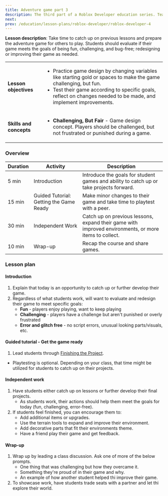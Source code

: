 ```yaml
---
title: Adventure game part 3
description: The third part of a Roblox Developer education series. Teach students to create an adventure game in Roblox.
next:
prev: /education/lesson-plans/roblox-developer/roblox-developer-4
---
```


**Lesson description**: Take time to catch up on previous lessons and prepare the adventure game for others to play. Students should evaluate if their game meets the goals of being fun, challenging, and bug-free; redesigning or improving their game as needed.

<table>
<tbody>
   <tr>
    <td><b>Lesson objectives</b></td>
    <td>
      <ul>
        <li>Practice game design by changing variables like starting gold or spaces to make the game challenging, but fun.</li>
        <li>Test their game according to specific goals, reflect on changes needed to be made, and implement improvements.</li>
        </ul>
      </td>
   </tr>

   <tr>
    <td><b>Skills and concepts</b></td>
    <td>
      <ul>
        <li><b>Challenging, But Fair</b> - Game design concept. Players should be challenged, but not frustrated or punished during a game.</li>
        </ul>
      </td>
   </tr>

</tbody>
</table>

### Overview

<table>
  <thead>
    <tr>
      <th>Duration</th>
      <th>Activity</th>
      <th>Description </th>
    </tr>
  </thead>
  <tbody>
    <tr>
      <td>5 min</td>
      <td>Introduction</td>
      <td>Introduce the goals for student games and ability to catch up or take projects forward.</td>
    </tr>
    <tr>
      <td>15 min</td>
      <td>Guided Tutorial: Getting the Game Ready</td>
      <td>Make minor changes to their game and take time to playtest with a peer.</td>
    </tr>
    <tr>
      <td>30 min</td>
      <td>Independent Work</td>
      <td>Catch up on previous lessons, expand their game with improved environments, or more items to collect.</td>
    </tr>
    <tr>
      <td>10 min</td>
      <td>Wrap-up</td>
      <td>Recap the course and share games.</td>
    </tr>
  </tbody>
</table>

### Lesson plan

#### Introduction

1. Explain that today is an opportunity to catch up or further develop their game.
2. Regardless of what students work, will want to evaluate and redesign their game to meet specific goals:
   - **Fun** - players enjoy playing, want to keep playing
   - **Challenging** - players have a challenge but aren't punished or overly frustrated
   - **Error and glitch free** - no script errors, unusual looking parts/visuals, etc.

#### Guided tutorial - Get the game ready

1. Lead students through <a href="../../../education/adventure-game-series/finishing-the-project.md" target="_blank" rel="noopener">Finishing the Project</a>.

- Playtesting is optional. Depending on your class, that time might be utilized for students to catch up on their projects.

#### Independent work

1. Have students either catch up on lessons or further develop their final projects.
   - As students work, their actions should help them meet the goals for today (fun, challenging, error-free).
2. If students feel finished, you can encourage them to:
   - Add additional items or upgrades.
   - Use the terrain tools to expand and improve their environment.
   - Add decorative parts that fit their environments theme.
   - Have a friend play their game and get feedback.

#### Wrap-up

1. Wrap up by leading a class discussion. Ask one of more of the below prompts.
   - One thing that was challenging but how they overcame it.
   - Something they're proud of in their game and why.
   - An example of how another student helped thi improve their game.
2. To showcase work, have students trade seats with a partner and let thi explore their world.
